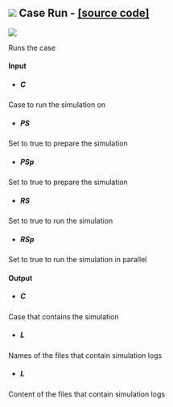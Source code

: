 ## ![](https://github.com/Eddy3D-Dev/Eddy3D/tree/dev/Documentation/Images/Icons/Case_Run.png) Case Run - [[source code]](https://github.com/Eddy3D-Dev/Eddy3D/tree/dev/Case%20Run.cs)

![](https://github.com/Eddy3D-Dev/Eddy3D/tree/dev/Documentation/Images/Components/Case_Run.png)

Runs the case

#### Input
* ##### C 
Case to run the simulation on
* ##### PS 
Set to true to prepare the simulation
* ##### PSp 
Set to true to prepare the simulation
* ##### RS 
Set to true to run the simulation
* ##### RSp 
Set to true to run the simulation in parallel

#### Output
* ##### C
Case that contains the simulation
* ##### L
Names of the files that contain simulation logs
* ##### L
Content of the files that contain simulation logs